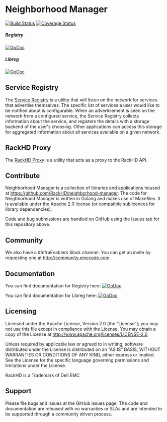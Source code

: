 Neighborhood Manager
====================

[![Build Status](https://travis-ci.org/RackHD/neighborhood-manager.svg?branch=master)](https://travis-ci.org/RackHD/neighborhood-manager)
[![Coverage Status](https://coveralls.io/repos/github/RackHD/neighborhood-manager/badge.svg?branch=master)](https://coveralls.io/github/RackHD/neighborhood-manager?branch=master)
##### Registry
[![GoDoc](https://godoc.org/github.com/RackHD/neighborhood-manager/registry?status.svg)](https://godoc.org/github.com/RackHD/neighborhood-manager/registry)
##### Libreg
[![GoDoc](https://godoc.org/github.com/RackHD/neighborhood-manager/libreg?status.svg)](https://godoc.org/github.com/RackHD/neighborhood-manager/libreg)

## Service Registry
The [Service Registry] is a utility that will listen on the network for services that advertise themselves. The specific list of services a user would like to be notified about is configurable. When an advertisement is seen on the network from a configured service, the Service Registry collects information about the service, and registers the details with a storage backend of the user's choosing. Other applications can access this storage for aggregated information about all services available on a given network.

## RackHD Proxy
The [RackHD Proxy] is a utility that acts as a proxy to the RackHD API.



[Service Registry]: https://github.com/RackHD/neighborhood-manager/tree/master/registry
[RackHD Proxy]: https://github.com/RackHD/neighborhood-manager/tree/master/rackhd

Contribute
----------

Neighborhood Manager is a collection of libraries and applications housed at https://github.com/RackHD/neighborhood-manager. The code for Neighborhood Manager is written in Golang and makes use of Makefiles. It is available under the Apache 2.0 license (or compatible sublicences for library dependencies).

Code and bug submissions are handled on GitHub using the Issues tab for this repository above.

Community
---------

We also have a #InfraEnablers Slack channel: You can get an invite by requesting one at http://community.emccode.com.

Documentation
-------------

You can find documentation for Registry here: [![GoDoc](https://godoc.org/github.com/RackHD/neighborhood-manager/registry?status.svg)](https://godoc.org/github.com/RackHD/neighborhood-manager/registry)

You can find documentation for Libreg here: [![GoDoc](https://godoc.org/github.com/RackHD/neighborhood-manager/libreg?status.svg)](https://godoc.org/github.com/RackHD/neighborhood-manager/libreg)

Licensing
---------

Licensed under the Apache License, Version 2.0 (the “License”); you may not use this file except in compliance with the License. You may obtain a copy of the License at http://www.apache.org/licenses/LICENSE-2.0

Unless required by applicable law or agreed to in writing, software distributed under the License is distributed on an “AS IS” BASIS, WITHOUT WARRANTIES OR CONDITIONS OF ANY KIND, either express or implied. See the License for the specific language governing permissions and limitations under the License.

RackHD is a Trademark of Dell EMC

Support
-------

Please file bugs and issues at the GitHub issues page. The code and documentation are released with no warranties or SLAs and are intended to be supported through a community driven process.
